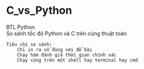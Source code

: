 # C_vs_Python
BTL Python </br> 
	So sánh tốc độ Python và C trên cùng thuật toán </br>
	
	Tiêu chí so sánh:
		Chỉ in ra số đúng với đề bài 
		Chạy hàm đánh giá thời gian chính xác 
		Chạy cùng trên một shell hay terminal hay cmd
